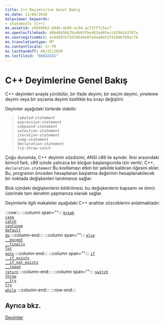 ```yaml
---
title: C++ Deyimlerine Genel Bakış
ms.date: 11/04/2016
helpviewer_keywords:
- statements [C++]
ms.assetid: e56996b2-b846-4b99-ac94-ac72fffc5ec7
ms.openlocfilehash: d6bd6b5bb7ba4b83fbed63a40fecc8194cb3707a
ms.sourcegitcommit: ec6dd97ef3d10b44e0fedaa8e53f41696f49ac7b
ms.translationtype: MT
ms.contentlocale: tr-TR
ms.lasthandoff: 08/25/2020
ms.locfileid: "88832431"
---
```

# <a name="overview-of-c-statements"></a>C++ Deyimlerine Genel Bakış

C++ deyimleri sırayla yürütülür, bir ifade deyimi, bir seçim deyimi, yineleme deyimi veya bir sıçrama deyimi özellikle bu sırayı değiştirir.

Deyimler aşağıdaki türlerde olabilir:

> *`labeled-statement`*\
> *`expression-statement`*\
> *`compound-statement`*\
> *`selection-statement`*\
> *`iteration-statement`*\
> *`jump-statement`*\
> *`declaration-statement`*\
> *`try-throw-catch`*

Çoğu durumda, C++ deyimin sözdizimi, ANSI c89 ile aynıdır. İkisi arasındaki birincil fark, c89 içinde yalnızca bir bloğun başlangıcında izin verilir; C++, *`declaration-statement`* Bu kısıtlamayı etkin bir şekilde kaldıran öğesini ekler. Bu, programın önceden hesaplanan başlatma değerinin hesaplanabilecek bir noktada değişkenleri tanıtmanızı sağlar.

Blok içindeki değişkenlerin bildirilmesi, bu değişkenlerin kapsamı ve ömrü üzerinde tam denetim yapmanıza olanak sağlar.

Deyimlerle ilgili makaleler aşağıdaki C++ anahtar sözcüklerini anlatmaktadır:

:::row:::
   :::column span="":::
      [`break`](../cpp/break-statement-cpp.md)\
      [`case`](../cpp/switch-statement-cpp.md)\
      [`catch`](../cpp/try-throw-and-catch-statements-cpp.md)\
      [`continue`](../cpp/continue-statement-cpp.md)\
      [`default`](../cpp/switch-statement-cpp.md)\
      [`do`](../cpp/do-while-statement-cpp.md)
   :::column-end:::
   :::column span="":::
      [`else`](../cpp/if-else-statement-cpp.md)\
      [`__except`](../cpp/structured-exception-handling-c-cpp.md)\
      [`__finally`](../cpp/structured-exception-handling-c-cpp.md)\
      [`for`](../cpp/for-statement-cpp.md)\
      [`goto`](../cpp/goto-statement-cpp.md)
   :::column-end:::
   :::column span="":::
      [`if`](../cpp/if-else-statement-cpp.md)\
      [`__if_exists`](../cpp/if-exists-statement.md)\
      [`__if_not_exists`](../cpp/if-not-exists-statement.md)\
      [`__leave`](../c-language/try-finally-statement-c.md)\
      [`return`](../cpp/return-statement-cpp.md)
   :::column-end:::
   :::column span="":::
      [`switch`](../cpp/switch-statement-cpp.md)\
      [`throw`](../cpp/try-throw-and-catch-statements-cpp.md)\
      [`__try`](../cpp/structured-exception-handling-c-cpp.md)\
      [`try`](../cpp/try-throw-and-catch-statements-cpp.md)\
      [`while`](../cpp/while-statement-cpp.md)
   :::column-end:::
:::row-end:::

## <a name="see-also"></a>Ayrıca bkz.

[Deyimler](../cpp/statements-cpp.md)
